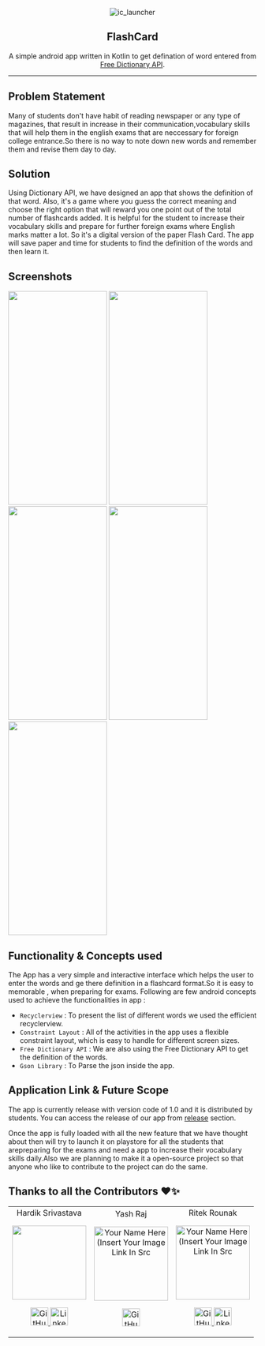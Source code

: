 <div align="center" style="text-align:center">

![ic_launcher](https://user-images.githubusercontent.com/64047505/148758442-14d4db67-a3be-4cf0-a84e-7a3bd5b018f1.png)


## FlashCard

<p> A simple android app written in Kotlin to get defination of word entered from <a href="https://dictionaryapi.dev/">Free Dictionary API</a>.<br></p>

---

</div>

## **Problem Statement**
Many of students don't have habit of reading newspaper or any type of magazines, that result in increase in their communication,vocabulary skills that will help them in the english exams that are neccessary for foreign college entrance.So there is no way to note down new words and remember them and revise them day to day.

## **Solution**

Using Dictionary API, we have designed an app that shows the definition of that word. Also, it's a game where you guess the correct meaning and choose the right option that will reward you one point out of the total number of flashcards added. It is helpful for the student to increase their vocabulary skills and prepare for further foreign exams where English marks matter a lot. So it's a digital version of the paper Flash Card. The app will save paper and time for students to find the definition of the words and then learn it.

## **Screenshots**
<img width="200" height="433" src="https://user-images.githubusercontent.com/90130541/148774307-6560ffb0-9271-4182-a6e2-61d77e827d46.jpg">    <img width="200" height="433" src="https://user-images.githubusercontent.com/90130541/148774300-0c1dd701-c957-4d16-b30d-6d7031661126.jpg">   <img width="200" height="433" src="https://user-images.githubusercontent.com/90130541/148774305-c78ec372-0693-484e-9210-9ef05a09cccc.jpg">   <img width="200" height="433" src="https://user-images.githubusercontent.com/90130541/148774294-a37d8dd1-6426-43ba-854f-672c16b29acd.jpg">      <img width="200" height="433" src="https://user-images.githubusercontent.com/90130541/148774302-4d5f9837-9e31-472d-b265-fb57abd4015a.jpg">   

## **Functionality & Concepts used**
The App has a very simple and interactive interface which helps the user to enter the words and ge there definition in a flashcard format.So it is easy to memorable , when preparing for exams. Following are few android concepts used to achieve the functionalities in app :

- `Recyclerview` :  To present the list of different words we used the efficient recyclerview. 
- `Constraint Layout` : All of the activities in the app uses a flexible constraint layout, which is easy to handle for different screen sizes.
- `Free Dictionary API` : We are also using the Free Dictionary API to get the definition of the words.
- `Gson Library` : To Parse the json inside the app.

## **Application Link & Future Scope**

The app is currently release with version code of 1.0 and it is distributed by students. You can access the release of our app from [release](https://github.com/RITEKROUNAK/Android-Study-Jam/releases) section.

Once the app is fully loaded with all the new feature that we have thought about then will try to launch it on playstore for all the students that arepreparing for the exams and need a app to increase their vocabulary skills daily.Also we are planning to make it a open-source project so that anyone who like to contribute to the project can do the same.

## Thanks to all the Contributors ❤️✨
  
<table>
	<tr align="center">
		<td>
    Hardik Srivastava
		<p align="center">
			<img src = "https://avatars.githubusercontent.com/u/47493184" width="150" height="150" >
		</p>
			<p align="center">
				<a href = "https://github.com/oddlyspaced">
					<img src = "http://www.iconninja.com/files/241/825/211/round-collaboration-social-github-code-circle-network-icon.svg" width="36" height = "36" alt="GitHub"/>
				</a>
				<a href = "https://www.linkedin.com/in/srivastavahardik/">
					<img src = "http://www.iconninja.com/files/863/607/751/network-linkedin-social-connection-circular-circle-media-icon.svg" width="36" height="36" alt="LinkedIn"/>
				</a>
			</p>
		</td>
    <td>
		Yash Raj
		<p align="center">
			<img src = "https://avatars.githubusercontent.com/u/90130541?v=4" width="150" height="150" alt="Your Name Here (Insert Your Image Link In Src">
		</p>
			<p align="center">
				<a href = "https://github.com/bigpeoples">
					<img src = "http://www.iconninja.com/files/241/825/211/round-collaboration-social-github-code-circle-network-icon.svg" width="36" height = "36" alt="GitHub"/>
				</a>
			</p>
		</td>
    <td>
		Ritek Rounak
		<p align="center">
			<img src = "https://avatars.githubusercontent.com/u/64047505" width="150" height="150" alt="Your Name Here (Insert Your Image Link In Src">
		</p>
			<p align="center">
				<a href = "https://github.com/RITEKROUNAK">
					<img src = "http://www.iconninja.com/files/241/825/211/round-collaboration-social-github-code-circle-network-icon.svg" width="36" height = "36" alt="GitHub"/>
				</a>
				<a href = "https://www.linkedin.com/in/ritek-rounak">
					<img src = "http://www.iconninja.com/files/863/607/751/network-linkedin-social-connection-circular-circle-media-icon.svg" width="36" height="36" alt="LinkedIn"/>
				</a>
			</p>
		</td>
	</tr>
</table>


